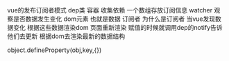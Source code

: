 vue的发布订阅者模式
dep类 容器 收集依赖  一个数组存放订阅信息 
watcher 观察是否数据发生变化
dom元素 也就是数据 订阅者 为什么是订阅者 当vue发现数据变化 根据这些数据渲染dom
页面重新渲染 赋值的时候就调用dep的notify告诉他们去更新 根据dom去渲染最新的数据结构

object.defineProperty(obj,key,{})